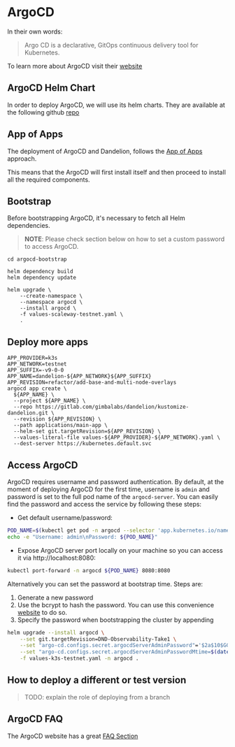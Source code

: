 # ArgoCD 

In their own words:

> Argo CD is a declarative, GitOps continuous delivery tool for Kubernetes.

To learn more about ArgoCD visit their [website](https://argo-cd.readthedocs.io/en/stable/)

## ArgoCD Helm Chart

In order to deploy ArgoCD, we will use its helm charts. They are available at the following github 
[repo](https://github.com/argoproj/argo-helm)

## App of Apps

The deployment of ArgoCD and Dandelion, follows the [App of Apps](https://argo-cd.readthedocs.io/en/stable/operator-manual/cluster-bootstrapping/) 
approach.

This means that the ArgoCD will first install itself and then proceed to install all the required components.

## Bootstrap

Before bootstrapping ArgoCD, it's necessary to fetch all Helm dependencies.

> **NOTE**: Please check section below on how to set a custom password to access ArgoCD. 

```shell
cd argocd-bootstrap

helm dependency build
helm dependency update

helm upgrade \
    --create-namespace \
    --namespace argocd \
    --install argocd \
    -f values-scaleway-testnet.yaml \
    .
```

## Deploy more apps

```
APP_PROVIDER=k3s
APP_NETWORK=testnet
APP_SUFFIX=-v9-0-0
APP_NAME=dandelion-${APP_NETWORK}${APP_SUFFIX}
APP_REVISION=refactor/add-base-and-multi-node-overlays
argocd app create \
  ${APP_NAME} \
  --project ${APP_NAME} \
  --repo https://gitlab.com/gimbalabs/dandelion/kustomize-dandelion.git \
  --revision ${APP_REVISION} \
  --path applications/main-app \
  --helm-set git.targetRevision=${APP_REVISION} \
  --values-literal-file values-${APP_PROVIDER}-${APP_NETWORK}.yaml \
  --dest-server https://kubernetes.default.svc
```

## Access ArgoCD

ArgoCD requires username and password authentication. By default, at the moment of deploying ArgoCD for the first time, username is `admin` and password is set to the full pod name of the `argocd-server`.
You can easily find the password and access the service by following these steps:

* Get default username/password:
```bash
POD_NAME=$(kubectl get pod -n argocd --selector 'app.kubernetes.io/name=argocd-server' --template='{{range .items}}{{.metadata.name}}{{"\n"}}{{end}}')
echo -e "Username: admin\nPassword: ${POD_NAME}"
```
* Expose ArgoCD server port locally on your machine so you can access it via http://localhost:8080:
```bash
kubectl port-forward -n argocd ${POD_NAME} 8080:8080
```

Alternatively you can set the password at bootstrap time. Steps are:

1. Generate a new password
2. Use the bcrypt to hash the password. You can use this convenience [website](https://www.browserling.com/tools/bcrypt) to do so.
3. Specify the password when bootstrapping the cluster by appending
```bash
helm upgrade --install argocd \
    --set git.targetRevision=DND-Observability-Take1 \
    --set "argo-cd.configs.secret.argocdServerAdminPassword"='$2a$10$GG4A3RZ.TNYNGoVoPmlCrOO9PgwVy9lTN3s.mhfLO1JwzCALpuoLW' \
    --set "argo-cd.configs.secret.argocdServerAdminPasswordMtime=$(date +%FT%T%Z)" \
    -f values-k3s-testnet.yaml -n argocd .
```

## How to deploy a different or test version

> TODO: explain the role of deploying from a branch

## ArgoCD FAQ

The ArgoCD website has a great [FAQ Section](https://argo-cd.readthedocs.io/en/stable/faq/)
